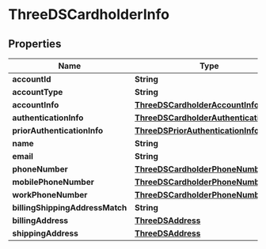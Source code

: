 

# ThreeDSCardholderInfo


## Properties

| Name | Type | Description | Notes |
|------------ | ------------- | ------------- | -------------|
|**accountId** | **String** |  |  [optional] |
|**accountType** | **String** |  |  [optional] |
|**accountInfo** | [**ThreeDSCardholderAccountInfo**](ThreeDSCardholderAccountInfo.md) |  |  [optional] |
|**authenticationInfo** | [**ThreeDSCardholderAuthenticationInfo**](ThreeDSCardholderAuthenticationInfo.md) |  |  [optional] |
|**priorAuthenticationInfo** | [**ThreeDSPriorAuthenticationInfo**](ThreeDSPriorAuthenticationInfo.md) |  |  [optional] |
|**name** | **String** |  |  [optional] |
|**email** | **String** |  |  [optional] |
|**phoneNumber** | [**ThreeDSCardholderPhoneNumber**](ThreeDSCardholderPhoneNumber.md) |  |  [optional] |
|**mobilePhoneNumber** | [**ThreeDSCardholderPhoneNumber**](ThreeDSCardholderPhoneNumber.md) |  |  [optional] |
|**workPhoneNumber** | [**ThreeDSCardholderPhoneNumber**](ThreeDSCardholderPhoneNumber.md) |  |  [optional] |
|**billingShippingAddressMatch** | **String** |  |  [optional] |
|**billingAddress** | [**ThreeDSAddress**](ThreeDSAddress.md) |  |  [optional] |
|**shippingAddress** | [**ThreeDSAddress**](ThreeDSAddress.md) |  |  [optional] |



